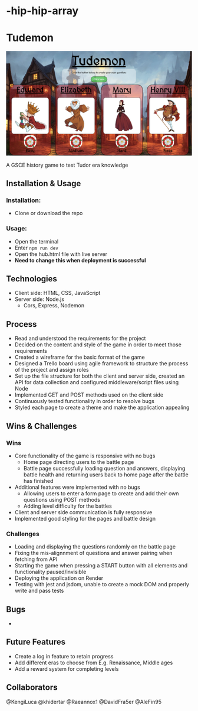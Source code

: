 # -hip-hip-array

# Tudemon
![Screenshot of the hub page for Tudemon.](/Screenshot%202023-11-09%20at%2015.10.03.png)

A GSCE history game to test Tudor era knowledge

## Installation & Usage

### Installation: 

* Clone or download the repo

### Usage:

* Open the terminal 
* Enter ```npm run dev```
* Open the hub.html file with live server
* **Need to change this when deployment is successful**

## Technologies

* Client side: HTML, CSS, JavaScript
* Server side: Node.js
    - Cors, Express, Nodemon

## Process

* Read and understood the requirements for the project
* Decided on the content and style of the game in order to meet those requirements
* Created a wireframe for the basic format of the game
* Designed a Trello board using agile framework to structure the process of the project and assign roles
* Set up the file structure for both the client and server side, created an API for data collection and configured middleware/script files using Node
* Implemented GET and POST methods used on the client side
* Continuously tested functionality in order to resolve bugs 
* Styled each page to create a theme and make the application appealing

## Wins & Challenges

### Wins

* Core functionality of the game is responsive with no bugs
    - Home page directing users to the battle page
    - Battle page successfully loading question and answers, displaying battle health and returning users back to home page after the battle has finished
* Additional features were implemented with no bugs
    - Allowing users to enter a form page to create and add their own questions using POST methods
    - Adding level difficulty for the battles
* Client and server side communication is fully responsive
* Implemented good styling for the pages and battle design

### Challenges

* Loading and displaying the questions randomly on the battle page
* Fixing the mis-alignnment of questions and answer pairing when fetching from API
* Starting the game when pressing a START button with all elements and functionality paused/invisible
* Deploying the application on Render 
* Testing with jest and jsdom, unable to create a mock DOM and properly write and pass tests

## Bugs

* 

## Future Features

* Create a log in feature to retain progress
* Add different eras to choose from E.g. Renaissance, Middle ages
* Add a reward system for completing levels

## Collaborators

@KengiLuca @khidertar @Raeannox1 @DavidFra5er @AleFin95 






